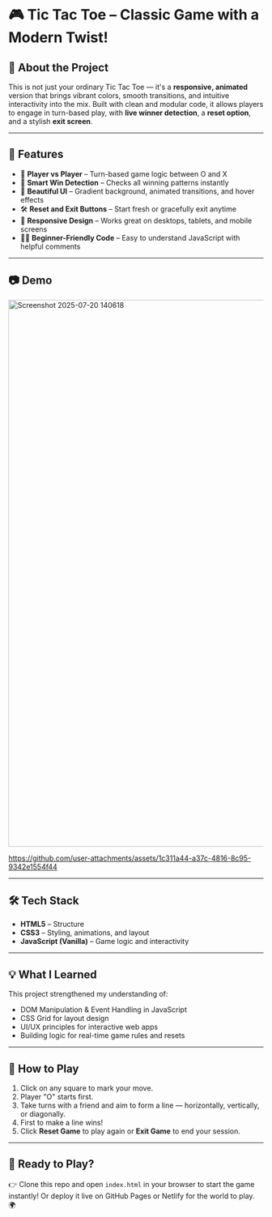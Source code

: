 # 🎮 Tic Tac Toe – Classic Game with a Modern Twist!


## 🧠 About the Project

This is not just your ordinary Tic Tac Toe — it's a **responsive, animated** version that brings vibrant colors, smooth transitions, and intuitive interactivity into the mix. Built with clean and modular code, it allows players to engage in turn-based play, with **live winner detection**, a **reset option**, and a stylish **exit screen**.

---

## 🚀 Features

* 🎯 **Player vs Player** – Turn-based game logic between O and X
* 🧠 **Smart Win Detection** – Checks all winning patterns instantly
* 🎨 **Beautiful UI** – Gradient background, animated transitions, and hover effects
* 🛠️ **Reset and Exit Buttons** – Start fresh or gracefully exit anytime
* 📱 **Responsive Design** – Works great on desktops, tablets, and mobile screens
* 👨‍💻 **Beginner-Friendly Code** – Easy to understand JavaScript with helpful comments

---

## 📷 Demo

<img width="1920" height="1080" alt="Screenshot 2025-07-20 140618" src="https://github.com/user-attachments/assets/d94c49b6-0dfe-4752-92b7-e7d882a6939c" />


https://github.com/user-attachments/assets/1c311a44-a37c-4816-8c95-9342e1554f44


---

## 🛠️ Tech Stack

* **HTML5** – Structure
* **CSS3** – Styling, animations, and layout
* **JavaScript (Vanilla)** – Game logic and interactivity

---

## 💡 What I Learned

This project strengthened my understanding of:

* DOM Manipulation & Event Handling in JavaScript
* CSS Grid for layout design
* UI/UX principles for interactive web apps
* Building logic for real-time game rules and resets

---

## 📌 How to Play

1. Click on any square to mark your move.
2. Player "O" starts first.
3. Take turns with a friend and aim to form a line — horizontally, vertically, or diagonally.
4. First to make a line wins!
5. Click **Reset Game** to play again or **Exit Game** to end your session.

---

## 🎉 Ready to Play?

👉 Clone this repo and open `index.html` in your browser to start the game instantly!
Or deploy it live on GitHub Pages or Netlify for the world to play. 🌍

